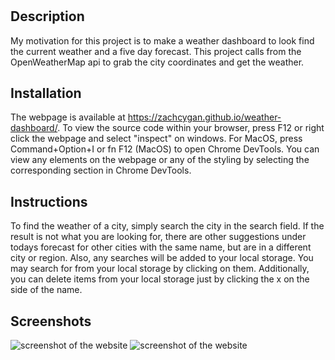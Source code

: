 # <bootcamp-challenge06-Weather-Dashboard>

## Description

My motivation for this project is to make a weather dashboard to look find the current weather and a five day forecast. This project calls from the OpenWeatherMap api to grab the city coordinates and get the weather.   

## Installation

The webpage is available at https://zachcygan.github.io/weather-dashboard/. To view the source code within your browser, press F12 or right click the webpage and select "inspect" on windows. For MacOS,  press Command+Option+I or fn F12 (MacOS) to open Chrome DevTools. You can view any elements on the webpage or any of the styling by selecting the corresponding section in Chrome DevTools. 

## Instructions

To find the weather of a city, simply search the city in the search field. If the result is not what you are looking for, there are other suggestions under todays forecast for other cities with the same name, but are in a different city or region. Also, any searches
will be added to your local storage. You may search for from your local storage by clicking on them. Additionally, you can delete items from your local storage just by clicking the x on the side of the name.

## Screenshots

![screenshot of the website](assets/images/screenshot.png)
![screenshot of the website](assets/images/screenshot2.png)


